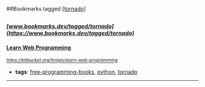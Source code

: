 ##Bookmarks tagged [[tornado]](https://www.bookmarks.dev?q=[tornado])

_<sup><sup>[www.bookmarks.dev/tagged/tornado](https://www.bookmarks.dev/tagged/tornado)</sup></sup>_
---
#### [Learn Web Programming](https://bitbucket.org/hrojas/learn-web-programming)
_<sup>https://bitbucket.org/hrojas/learn-web-programming</sup>_

* **tags**: [free-programming-books](../tagged/free-programming-books.md), [python](../tagged/python.md), [tornado](../tagged/tornado.md)
---
